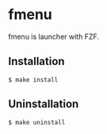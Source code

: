 # fmenu

fmenu is launcher with FZF.

## Installation

```shell
$ make install
```

## Uninstallation

```shell
$ make uninstall
```
